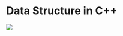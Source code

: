<h1>Data Structure in C++</h1>
<img src = "https://assets.digitalocean.com/articles/alligator/js/linked-lists-implementation/linked-list-insert.gif">

